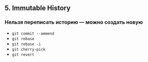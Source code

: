 ## 5. Immutable History
### Нельзя переписать историю — можно создать новую
- `git commit --ammend`  
- `git rebase`  
- `git rebase -i`  
- `git cherry-pick`  
- `git revert`  
